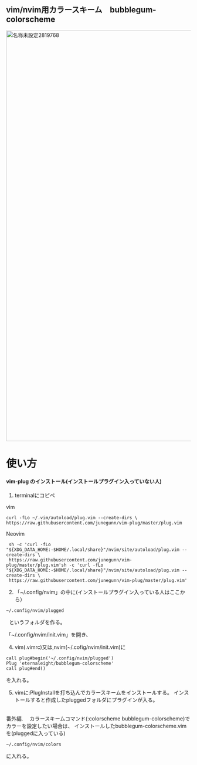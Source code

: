 ## vim/nvim用カラースキーム　bubblegum-colorscheme
<img width="1120" alt="名称未設定2819768" src="https://user-images.githubusercontent.com/96198088/158766264-239b1ab0-7dd5-4ba2-9c65-b9f89390a08d.png">

# 使い方

#### vim-plug のインストール(インストールプラグイン入っていない人)
  1. terminalにコピペ
  
  vim

    curl -fLo ~/.vim/autoload/plug.vim --create-dirs \
    https://raw.githubusercontent.com/junegunn/vim-plug/master/plug.vim
  Neovim
  
     sh -c 'curl -fLo "${XDG_DATA_HOME:-$HOME/.local/share}"/nvim/site/autoload/plug.vim --create-dirs \
     https://raw.githubusercontent.com/junegunn/vim-plug/master/plug.vim'sh -c 'curl -fLo "${XDG_DATA_HOME:-$HOME/.local/share}"/nvim/site/autoload/plug.vim --create-dirs \
     https://raw.githubusercontent.com/junegunn/vim-plug/master/plug.vim'


  2. 「~/.config/nvim」の中に(インストールプラグイン入っている人はここから）

    ~/.config/nvim/plugged
    
   &nbsp;&nbsp;というフォルダを作る。
   
   「~/.config/nvim/init.vim」を開き、

  4. vim(.vimrc)又は,nvim(~/.cofig/nvim/init.vim)に

    call plug#begin('~/.config/nvim/plugged')
    Plug 'eternaleight/bubblegum-colorscheme'
    call plug#end()
    
  を入れる。
  
  5. vimに:PlugInstallを打ち込んでカラースキームをインストールする。
  インストールすると作成したpluggedフォルダにプラグインが入る。
<br>
  番外編. 　カラースキームコマンド(:colorscheme bubblegum-colorscheme)でカラーを設定したい場合は、
  インストールしたbubblegum-colorscheme.vimを(pluggedに入っている)

    ~/.config/nvim/colors
  に入れる。
